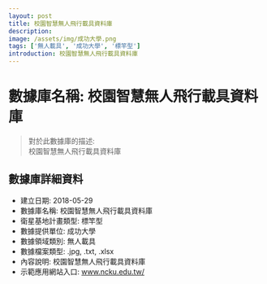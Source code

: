 ```yaml
---
layout: post
title: 校園智慧無人飛行載具資料庫
description: 
image: /assets/img/成功大學.png
tags: ['無人載具', '成功大學', '標竿型']
introduction: 校園智慧無人飛行載具資料庫
---
```


# 數據庫名稱: 校園智慧無人飛行載具資料庫

> 對於此數據庫的描述: <br>
> 校園智慧無人飛行載具資料庫

## 數據庫詳細資料

+ 建立日期: 2018-05-29
+ 數據庫名稱: 校園智慧無人飛行載具資料庫
+ 衛星基地計畫類型: 標竿型
+ 數據提供單位: 成功大學
+ 數據領域類別: 無人載具
+ 數據檔案類型: .jpg, .txt, .xlsx
+ 內容說明: 校園智慧無人飛行載具資料庫
+ 示範應用網站入口: www.ncku.edu.tw/